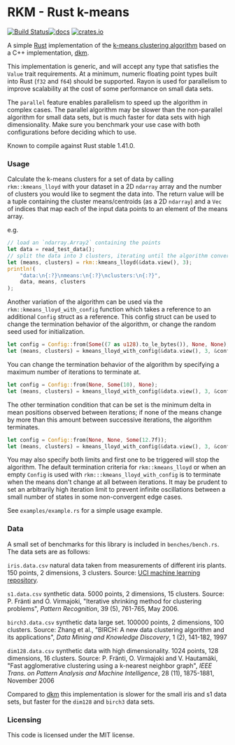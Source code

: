 # RKM - Rust k-means #

[![Build Status](https://travis-ci.org/genbattle/rkm.svg?branch=master)](https://travis-ci.org/genbattle/rkm)[![docs](https://docs.rs/rkm/badge.svg)](https://docs.rs/rkm/latest/rkm/) [![crates.io](https://img.shields.io/crates/v/rkm.svg)](https://crates.io/crates/rkm)

A simple [Rust](https://www.rust-lang.org) implementation of the [k-means clustering algorithm](http://en.wikipedia.org/wiki/K-means_clustering) based on a C++ implementation, [dkm](https://github.com/genbattle/dkm).

This implementation is generic, and will accept any type that satisfies the `Value` trait requirements. At a minimum, numeric floating point types built into Rust (`f32` and `f64`) should be supported. Rayon is used for parallelism to improve scalability at the cost of some performance on small data sets.

The `parallel` feature enables parallelism to speed up the algorithm in complex cases. The parallel algorithm may be slower than the non-parallel algorithm for small data sets, but is much faster for data sets with high dimensionality. Make sure you benchmark your use case with both configurations before deciding which to use.

Known to compile against Rust stable 1.41.0.

### Usage ###

Calculate the k-means clusters for a set of data by calling `rkm::kmeans_lloyd` with your dataset in a 2D `ndarray` array and the number of clusters you would like to segment the data into. The return value will be a tuple containing the cluster means/centroids (as a 2D `ndarray`) and a `Vec` of indices that map each of the input data points to an element of the means array.

e.g.

```rust
// load an `ndarray.Array2` containing the points
let data = read_test_data();
// split the data into 3 clusters, iterating until the algorithm converges
let (means, clusters) = rkm::kmeans_lloyd(&data.view(), 3);
println!(
    "data:\n{:?}\nmeans:\n{:?}\nclusters:\n{:?}",
    data, means, clusters
);
```

Another variation of the algorithm can be used via the `rkm::kmeans_lloyd_with_config` function which takes a reference to an additional `Config` struct as a reference. This config struct can be used to change the termination behavior of the algorithm, or change the random seed used for initialization.

```rust
let config = Config::from(Some((7 as u128).to_le_bytes()), None, None);
let (means, clusters) = kmeans_lloyd_with_config(&data.view(), 3, &config);
```

You can change the termination behavior of the algorithm by specifying a maximum number of iterations to terminate at.

```rust
let config = Config::from(None, Some(10), None);
let (means, clusters) = kmeans_lloyd_with_config(&data.view(), 3, &config);
```

The other termination condition that can be set is the minimum delta in mean positions observed between iterations; if none of the means change by more than this amount between successive iterations, the algorithm terminates.

```rust
let config = Config::from(None, None, Some(12.7f));
let (means, clusters) = kmeans_lloyd_with_config(&data.view(), 3, &config);
```

You may also specify both limits and first one to be triggered will stop the algorithm. The default termination criteria for `rkm::kmeans_lloyd` or when an empty `Config` is used with `rkm:::kmeans_lloyd_with_config` is to terminate when the means don't change at all between iterations. It may be prudent to set an arbitrarily high iteration limit to prevent infinite oscillations between a small number of states in some non-convergent edge cases.

See `examples/example.rs` for a simple usage example.

### Data ###

 A small set of benchmarks for this library is included in `benches/bench.rs`. The data sets are as follows:

`iris.data.csv` natural data taken from measurements of different iris plants. 150 points, 2 dimensions, 3 clusters. Source: [UCI machine learning repository](https://archive.ics.uci.edu/ml/datasets/Iris).

`s1.data.csv` synthetic data. 5000 points, 2 dimensions, 15 clusters. Source: P. Fränti and O. Virmajoki, "Iterative shrinking method for clustering problems", _Pattern Recognition_, 39 (5), 761-765, May 2006.

`birch3.data.csv` synthetic data large set. 100000 points, 2 dimensions, 100 clusters. Source: Zhang et al., "BIRCH: A new data clustering algorithm and its applications", _Data Mining and Knowledge Discovery_, 1 (2), 141-182, 1997

`dim128.data.csv` synthetic data with high dimensionality. 1024 points, 128 dimensions, 16 clusters. Source: P. Fränti, O. Virmajoki and V. Hautamäki, "Fast agglomerative clustering using a k-nearest neighbor graph", _IEEE Trans. on Pattern Analysis and Machine Intelligence_, 28 (11), 1875-1881, November 2006

Compared to [dkm](https://github.com/genbattle/dkm) this implementation is slower for the small iris and s1 data sets, but faster for the `dim128` and `birch3` data sets.

### Licensing ###

 This code is licensed under the MIT license.
